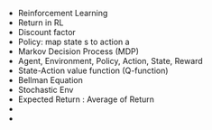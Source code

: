 - Reinforcement Learning
- Return in RL 
- Discount  factor
- Policy: map state s to action a 
- Markov Decision Process (MDP)
- Agent, Environment, Policy, Action, State, Reward
- State-Action value function (Q-function)
- Bellman Equation
- Stochastic Env
- Expected Return : Average of Return
- 
- 